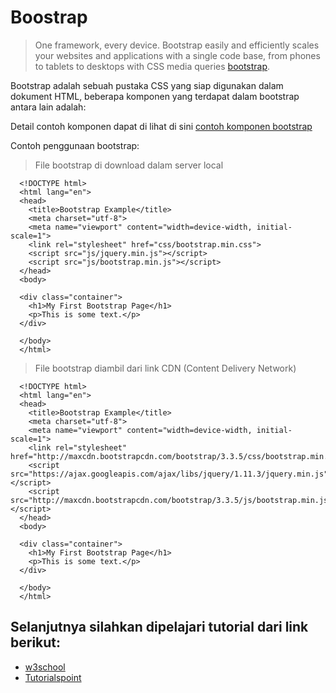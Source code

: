 # Boostrap

> One framework, every device.
Bootstrap easily and efficiently scales your websites and applications with a single code base, from phones to tablets to desktops with CSS media queries [bootstrap](http://getbootstrap.com/).

Bootstrap adalah sebuah pustaka CSS yang siap digunakan dalam dokument HTML, beberapa komponen yang terdapat dalam bootstrap antara lain adalah:

Detail contoh komponen dapat di lihat di sini [contoh komponen bootstrap](http://getbootstrap.com/components/)

Contoh penggunaan bootstrap:

> File bootstrap di download dalam server local

      <!DOCTYPE html>
      <html lang="en">
      <head>
        <title>Bootstrap Example</title>
        <meta charset="utf-8">
        <meta name="viewport" content="width=device-width, initial-scale=1">
        <link rel="stylesheet" href="css/bootstrap.min.css">
        <script src="js/jquery.min.js"></script>
        <script src="js/bootstrap.min.js"></script>
      </head>
      <body>

      <div class="container">
        <h1>My First Bootstrap Page</h1>
        <p>This is some text.</p>
      </div>

      </body>
      </html>

>  File bootstrap diambil dari link CDN (Content Delivery Network) 

      <!DOCTYPE html>
      <html lang="en">
      <head>
        <title>Bootstrap Example</title>
        <meta charset="utf-8">
        <meta name="viewport" content="width=device-width, initial-scale=1">
        <link rel="stylesheet" href="http://maxcdn.bootstrapcdn.com/bootstrap/3.3.5/css/bootstrap.min.css">
        <script src="https://ajax.googleapis.com/ajax/libs/jquery/1.11.3/jquery.min.js"></script>
        <script src="http://maxcdn.bootstrapcdn.com/bootstrap/3.3.5/js/bootstrap.min.js"></script>
      </head>
      <body>

      <div class="container">
        <h1>My First Bootstrap Page</h1>
        <p>This is some text.</p>
      </div>

      </body>
      </html>
      
      
## Selanjutnya silahkan dipelajari tutorial dari link berikut:

* [w3school](http://www.w3schools.com/bootstrap/bootstrap_get_started.asp)
* [Tutorialspoint](http://www.tutorialspoint.com/bootstrap/)
